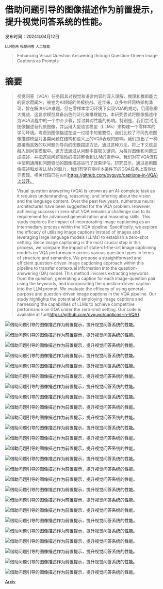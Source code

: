 # 借助问题引导的图像描述作为前置提示，提升视觉问答系统的性能。

发布时间：2024年04月12日

`LLM应用` `视觉问答` `人工智能`

> Enhancing Visual Question Answering through Question-Driven Image Captions as Prompts

# 摘要

> 视觉问答（VQA）任务因其对视觉和语言内容的深入理解、推理和推断能力的要求而闻名，被誉为AI领域的终极挑战。近年来，众多神经网络架构涌现，旨在解决VQA难题。但在零样本学习环境下实现VQA的成功，仍面临重大挑战，这要求模型具备出色的泛化和推理能力。本研究尝试将图像描述作为VQA流程中的一个中介步骤，探讨其对性能的影响。特别是，我们尝试用图像描述替代原图像，并运用大型语言模型（LLMs）来构建一个零样本的学习环境。考虑到图像描述在这一过程中的重要性，我们比较了不同先进图像描述模型对各类问题在结构和语义上的VQA表现的影响。我们提出了一种直接而高效的以问题为导向的图像描述方法，通过这种方法，将上下文信息融入到问答模型中。该方法通过从问题中提取关键词，为每对图像和问题生成描述，并把这些问题驱动的描述整合到LLM的提示中。我们对在VQA流程中使用通用和问题驱动的图像描述进行了效果评估。研究显示，通过运用图像描述和发挥LLMs的潜力，我们有望在零样本条件下的GQA任务上取得优异表现。相关代码已在\url{https://github.com/ovguyo/captions-in-VQA}上公开。

> Visual question answering (VQA) is known as an AI-complete task as it requires understanding, reasoning, and inferring about the vision and the language content. Over the past few years, numerous neural architectures have been suggested for the VQA problem. However, achieving success in zero-shot VQA remains a challenge due to its requirement for advanced generalization and reasoning skills. This study explores the impact of incorporating image captioning as an intermediary process within the VQA pipeline. Specifically, we explore the efficacy of utilizing image captions instead of images and leveraging large language models (LLMs) to establish a zero-shot setting. Since image captioning is the most crucial step in this process, we compare the impact of state-of-the-art image captioning models on VQA performance across various question types in terms of structure and semantics. We propose a straightforward and efficient question-driven image captioning approach within this pipeline to transfer contextual information into the question-answering (QA) model. This method involves extracting keywords from the question, generating a caption for each image-question pair using the keywords, and incorporating the question-driven caption into the LLM prompt. We evaluate the efficacy of using general-purpose and question-driven image captions in the VQA pipeline. Our study highlights the potential of employing image captions and harnessing the capabilities of LLMs to achieve competitive performance on GQA under the zero-shot setting. Our code is available at \url{https://github.com/ovguyo/captions-in-VQA}.

![借助问题引导的图像描述作为前置提示，提升视觉问答系统的性能。](../../../paper_images/2404.08589/vqapipe1.png)

![借助问题引导的图像描述作为前置提示，提升视觉问答系统的性能。](../../../paper_images/2404.08589/x1.png)

![借助问题引导的图像描述作为前置提示，提升视觉问答系统的性能。](../../../paper_images/2404.08589/x2.png)

![借助问题引导的图像描述作为前置提示，提升视觉问答系统的性能。](../../../paper_images/2404.08589/x3.png)

![借助问题引导的图像描述作为前置提示，提升视觉问答系统的性能。](../../../paper_images/2404.08589/x4.png)

![借助问题引导的图像描述作为前置提示，提升视觉问答系统的性能。](../../../paper_images/2404.08589/x5.png)

![借助问题引导的图像描述作为前置提示，提升视觉问答系统的性能。](../../../paper_images/2404.08589/x6.png)

![借助问题引导的图像描述作为前置提示，提升视觉问答系统的性能。](../../../paper_images/2404.08589/x7.png)

![借助问题引导的图像描述作为前置提示，提升视觉问答系统的性能。](../../../paper_images/2404.08589/x8.png)

![借助问题引导的图像描述作为前置提示，提升视觉问答系统的性能。](../../../paper_images/2404.08589/x9.png)

![借助问题引导的图像描述作为前置提示，提升视觉问答系统的性能。](../../../paper_images/2404.08589/x10.png)

![借助问题引导的图像描述作为前置提示，提升视觉问答系统的性能。](../../../paper_images/2404.08589/x11.png)

![借助问题引导的图像描述作为前置提示，提升视觉问答系统的性能。](../../../paper_images/2404.08589/x12.png)

![借助问题引导的图像描述作为前置提示，提升视觉问答系统的性能。](../../../paper_images/2404.08589/x13.png)

![借助问题引导的图像描述作为前置提示，提升视觉问答系统的性能。](../../../paper_images/2404.08589/x14.png)

![借助问题引导的图像描述作为前置提示，提升视觉问答系统的性能。](../../../paper_images/2404.08589/x15.png)

![借助问题引导的图像描述作为前置提示，提升视觉问答系统的性能。](../../../paper_images/2404.08589/x16.png)

![借助问题引导的图像描述作为前置提示，提升视觉问答系统的性能。](../../../paper_images/2404.08589/x17.png)

![借助问题引导的图像描述作为前置提示，提升视觉问答系统的性能。](../../../paper_images/2404.08589/x18.png)

![借助问题引导的图像描述作为前置提示，提升视觉问答系统的性能。](../../../paper_images/2404.08589/x19.png)

![借助问题引导的图像描述作为前置提示，提升视觉问答系统的性能。](../../../paper_images/2404.08589/x20.png)

![借助问题引导的图像描述作为前置提示，提升视觉问答系统的性能。](../../../paper_images/2404.08589/x21.png)

![借助问题引导的图像描述作为前置提示，提升视觉问答系统的性能。](../../../paper_images/2404.08589/x22.png)

![借助问题引导的图像描述作为前置提示，提升视觉问答系统的性能。](../../../paper_images/2404.08589/x23.png)

![借助问题引导的图像描述作为前置提示，提升视觉问答系统的性能。](../../../paper_images/2404.08589/x24.png)

[Arxiv](https://arxiv.org/abs/2404.08589)
